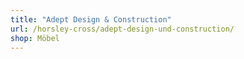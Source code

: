 ```yaml
---
title: "Adept Design & Construction"
url: /horsley-cross/adept-design-und-construction/
shop: Möbel
---
```

